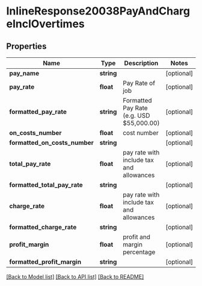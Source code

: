 # InlineResponse20038PayAndChargeInclOvertimes

## Properties
Name | Type | Description | Notes
------------ | ------------- | ------------- | -------------
**pay_name** | **string** |  | [optional] 
**pay_rate** | **float** | Pay Rate of job | [optional] 
**formatted_pay_rate** | **string** | Formatted Pay Rate (e.g. USD $55,000.00) | [optional] 
**on_costs_number** | **float** | cost number | [optional] 
**formatted_on_costs_number** | **string** |  | [optional] 
**total_pay_rate** | **float** | pay rate with include tax and allowances | [optional] 
**formatted_total_pay_rate** | **string** |  | [optional] 
**charge_rate** | **float** | pay rate with include tax and allowances | [optional] 
**formatted_charge_rate** | **string** |  | [optional] 
**profit_margin** | **float** | profit and margin percentage | [optional] 
**formatted_profit_margin** | **string** |  | [optional] 

[[Back to Model list]](../../README.md#documentation-for-models) [[Back to API list]](../../README.md#documentation-for-api-endpoints) [[Back to README]](../../README.md)

